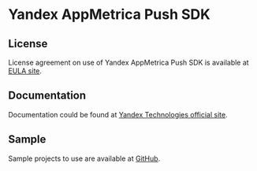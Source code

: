 # Yandex AppMetrica Push SDK

## License
License agreement on use of Yandex AppMetrica Push SDK is available at [EULA site][LICENSE].

## Documentation
Documentation could be found at [Yandex Technologies official site][DOCUMENTATION].

## Sample
Sample projects to use are available at [GitHub][GitHubSAMPLE].

[LICENSE]: https://yandex.com/legal/metrica_termsofuse/ "Yandex AppMetrica agreement"
[DOCUMENTATION]: https://tech.yandex.com/appmetrica/doc/mobile-sdk-dg/concepts/push-about-docpage/ "Yandex AppMetrica Push documentation"
[GitHubSAMPLE]: https://github.com/yandexmobile/metrica-push-sdk-ios/tree/master/Examples "Yandex AppMetrica Push sample applications"
